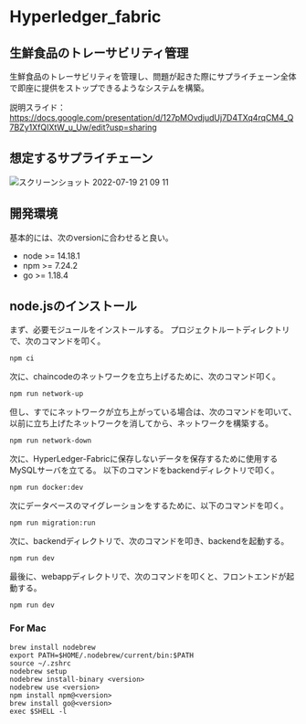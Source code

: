 # Hyperledger_fabric

## 生鮮食品のトレーサビリティ管理
生鮮食品のトレーサビリティを管理し、問題が起きた際にサプライチェーン全体で即座に提供をストップできるようなシステムを構築。

説明スライド：
https://docs.google.com/presentation/d/127pMOvdjudUj7D4TXq4rqCM4_Q7BZy1XfQIXtW_u_Uw/edit?usp=sharing

## 想定するサプライチェーン
![スクリーンショット 2022-07-19 21 09 11](https://user-images.githubusercontent.com/78332175/179746809-2028e716-10b8-4b43-958a-20f3c54e4081.png)


## 開発環境
基本的には、次のversionに合わせると良い。
- node >= 14.18.1
- npm >= 7.24.2
- go >= 1.18.4

## node.jsのインストール
まず、必要モジュールをインストールする。
プロジェクトルートディレクトリで、次のコマンドを叩く。
```
npm ci
```
次に、chaincodeのネットワークを立ち上げるために、次のコマンド叩く。
```
npm run network-up
```
但し、すでにネットワークが立ち上がっている場合は、次のコマンドを叩いて、以前に立ち上げたネットワークを消してから、ネットワークを構築する。
```
npm run network-down
```
次に、HyperLedger-Fabricに保存しないデータを保存するために使用するMySQLサーバを立てる。
以下のコマンドをbackendディレクトリで叩く。
```
npm run docker:dev
```
次にデータベースのマイグレーションをするために、以下のコマンドを叩く。
```
npm run migration:run
```

次に、backendディレクトリで、次のコマンドを叩き、backendを起動する。
```
npm run dev
```

最後に、webappディレクトリで、次のコマンドを叩くと、フロントエンドが起動する。
```
npm run dev
```

### For Mac
```
brew install nodebrew
export PATH=$HOME/.nodebrew/current/bin:$PATH
source ~/.zshrc
nodebrew setup
nodebrew install-binary <version>
nodebrew use <version>
npm install npm@<version>
brew install go@<version>
exec $SHELL -l
```
